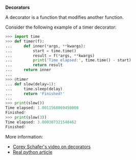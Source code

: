 **Decorators**

A decorator is a function that modifies another function.

Consider the following example of a timer decorator:
```py
>>> import time
>>> def timer(f):
...     def inner(*args, **kwargs):
...         start = time.time()
...         result = f(*args, **kwargs)
...         print('Time elapsed:', time.time() - start)
...         return result
...     return inner
...
>>> @timer
... def slow(delay=1):
...     time.sleep(delay)
...     return 'Finished!'
...
>>> print(slow())
Time elapsed: 1.0011568069458008
Finished!
>>> print(slow(3))
Time elapsed: 3.000307321548462
Finished!
```

More information:  
- [Corey Schafer's video on decorators](https://youtu.be/FsAPt_9Bf3U)  
- [Real python article](https://realpython.com/primer-on-python-decorators/)  
